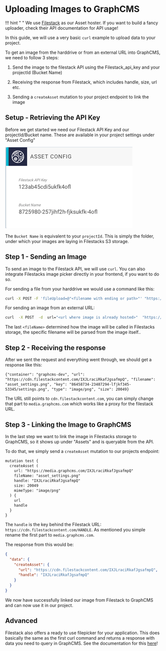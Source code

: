 # Uploading Images to GraphCMS

!!! hint " "
    We use [Filestack](https://www.filestack.com/) as our Asset hoster. If you want to build a fancy uploader, check their API documentation for API usage!

In this guide, we will use a very basic `curl` example to upload data to your project.

To get an image from the harddrive or from an external URL into GraphCMS, we need to follow 3 steps:

1. Send the image to the filestack API using the Filestack_api_key and your projectId (Bucket Name)

2. Receiving the response from Filestack, which includes handle, size, url etc.

3. Sending a `createAsset` mutation to your project endpoint to link the image

## Setup - Retrieving the API Key

Before we get started we need our Filestack API Key and our projectId/Bucket name. These are available in your project settings under "Asset Config"

![Asset Settings](../img/guides/asset_settings.png)

The `Bucket Name` is equivalent to your `projectId`. This is simply the folder, under which your images are laying in Filestacks S3 storage.

## Step 1 - Sending an Image

To send an image to the Filestack API, we will use `curl`. You can also integrate Filestacks image picker directly in your frontend, if you want to do so.

For sending a file from your harddrive we would use a command like this:

```bash
curl -X POST -F 'fileUpload=@"<filename with ending or path>"' "https://www.filestackapi.com/api/store/S3?key=<filestackAPIkey>&path=/<projectId>/<filename>"
```

For sending an image from an external URL:

```bash
curl  -X POST  -d  url="<url where image is already hosted>"  "https://www.filestackapi.com/api/store/S3?key=<filestackAPIkey>&path=/<projectId>/<filename>"
```

The last `<fileName>` determined how the image will be called in Filestacks storage, the specific filename will be parsed from the image itself..

## Step 2 - Receiving the response

After we sent the request and everything went through, we should get a response like this:

```
{"container": "graphcms-dev", "url": "https://cdn.filestackcontent.com/IXJLraciRkafJgsafmpQ", "filename": "asset_settings.png", "key": "86458734-23487294-lfjkf345-53345/settings.png", "type": "image/png", "size": 20049}
```

The URL still points to `cdn.filestackcontent.com`, you can simply change that part to `media.graphcms.com` which works like a proxy for the filestack URL.

## Step 3 - Linking the Image to GraphCMS

In the last step we want to link the image in Filestacks storage to GraphCMS, so it shows up under "Assets" and is queryable from the API.

To do that, we simply send a `createAsset` mutation to our projects endpoint:

```
mutation test {
  createAsset (
    url: "https://media.graphcms.com/IXJLraciRkafJgsafmpQ"
    fileName: "asset_settings.png"
    handle: "IXJLraciRkafJgsafmpQ"
    size: 20049
    mimeType: "image/png"
  ) {
    url
    handle
  }
}
```

The `handle` is the key behind the Filestack URL: `https://cdn.filestackcontent.com/HANDLE`. As mentioned you simple rename the first part to `media.graphcms.com`.

The response from this would be:

```json
{
  "data": {
    "createAsset": {
      "url": "https://cdn.filestackcontent.com/IXJLraciRkafJgsafmpQ",
      "handle": "IXJLraciRkafJgsafmpQ"
    }
  }
}
```

We now have successfully linked our image from Filestack to GraphCMS and can now use it in our project.

## Advanced

Filestack also offers a ready to use filepicker for your application. This does basically the same as the first curl command and returns a response with data you need to query in GraphCMS. See the documentation for this [here](https://www.filestack.com/docs/javascript-api/client)!
